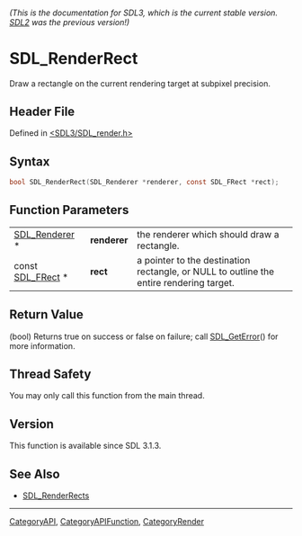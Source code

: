###### (This is the documentation for SDL3, which is the current stable version. [SDL2](https://wiki.libsdl.org/SDL2/) was the previous version!)
# SDL_RenderRect

Draw a rectangle on the current rendering target at subpixel precision.

## Header File

Defined in [<SDL3/SDL_render.h>](https://github.com/libsdl-org/SDL/blob/main/include/SDL3/SDL_render.h)

## Syntax

```c
bool SDL_RenderRect(SDL_Renderer *renderer, const SDL_FRect *rect);
```

## Function Parameters

|                                |              |                                                                                         |
| ------------------------------ | ------------ | --------------------------------------------------------------------------------------- |
| [SDL_Renderer](SDL_Renderer) * | **renderer** | the renderer which should draw a rectangle.                                             |
| const [SDL_FRect](SDL_FRect) * | **rect**     | a pointer to the destination rectangle, or NULL to outline the entire rendering target. |

## Return Value

(bool) Returns true on success or false on failure; call
[SDL_GetError](SDL_GetError)() for more information.

## Thread Safety

You may only call this function from the main thread.

## Version

This function is available since SDL 3.1.3.

## See Also

- [SDL_RenderRects](SDL_RenderRects)

----
[CategoryAPI](CategoryAPI), [CategoryAPIFunction](CategoryAPIFunction), [CategoryRender](CategoryRender)

